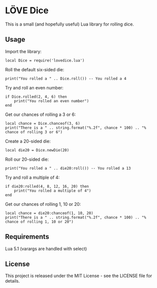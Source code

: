 # LÖVE Dice

This is a small (and hopefully useful) Lua library for rolling dice.

## Usage

Import the library:

	local Dice = require('lovedice.lua')

Roll the default six-sided die:

	print("You rolled a " .. Dice.roll()) -- You rolled a 4

Try and roll an even number:

	if Dice.rolled(2, 4, 6) then
		print("You rolled an even number")
	end

Get our chances of rolling a 3 or 6:

	local chance = Dice.chanceof(3, 6)
	print("There is a " .. string.format("%.2f", chance * 100) .. "% chance of rolling 3 or 6")

Create a 20-sided die:

	local die20 = Dice.newDie(20)

Roll our 20-sided die:

	print("You rolled a " .. die20:roll()) -- You rolled a 13

Try and roll a multiple of 4:

	if die20:rolled(4, 8, 12, 16, 20) then
		print("You rolled a multiple of 4")
	end

Get our chances of rolling 1, 10 or 20:

	local chance = die20:chanceof(1, 10, 20)
	print("There is a " .. string.format("%.2f", chance * 100) .. "% chance of rolling 1, 10 or 20")

## Requirements

Lua 5.1 (varargs are handled with select)

## License

This project is released under the MIT License - see the LICENSE file for details.